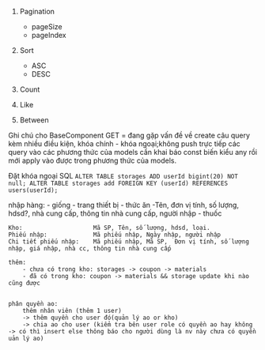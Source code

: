 1. Pagination
    - pageSize
    - pageIndex
2. Sort
    - ASC
    - DESC

3. Count
4. Like
5. Between

Ghi chú cho BaseComponent
GET = đang gặp vấn đề về create câu query kèm nhiều điều kiện, khóa chính - khóa ngoại;không push trực tiếp các query vào các phương thức của models cần khai báo const biến kiểu any rồi mới apply vào được trong phương thức của models.

Đặt khóa ngoại SQL
`
ALTER TABLE storages ADD userId bigint(20) NOT null;
ALTER TABLE storages add FOREIGN KEY (userId) REFERENCES users(userId);
`


nhập hàng:
    - giống
    - trang thiết bị
    - thức ăn   -Tên, đơn vị tính, số lượng, hdsd?, nhà cung cấp, thông tin nhà cung cấp, người nhập
    - thuốc


    Kho:                    Mã SP, Tên, số lượng, hdsd, loại.
    Phiếu nhập:             Mã phiếu nhập, Ngày nhập, người nhập
    Chi tiết phiếu nhập:    Mã phiếu nhập, Mã SP,  Đơn vị tính, số lượng nhập, giá nhập, nhà cc, thông tin nhà cung cấp

    thêm: 
        - chưa có trong kho: storages -> coupon -> materials
        - đã có trong kho: coupon -> materials && storage update khi nào cũng được


    phân quyền ao:
        thêm nhân viên (thêm 1 user)
        -> thêm quyền cho user đó(quản lý ao or kho)
        -> chia ao cho user (kiểm tra bên user role có quyền ao hay không -> có thì insert else thông báo cho người dùng là nv này chưa có quyền uản lý ao)

    